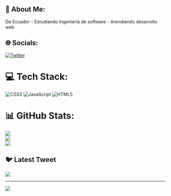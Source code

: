 ## 💫 About Me:
De Ecuador - Estudiando ingeniería de software - Arendiendo desarrollo web


## 🌐 Socials:
[![Twitter](https://img.shields.io/badge/Twitter-%231DA1F2.svg?logo=Twitter&logoColor=white)](https://twitter.com/@jdiegoz95) 

# 💻 Tech Stack:
![CSS3](https://img.shields.io/badge/css3-%231572B6.svg?style=flat&logo=css3&logoColor=white) ![JavaScript](https://img.shields.io/badge/javascript-%23323330.svg?style=flat&logo=javascript&logoColor=%23F7DF1E) ![HTML5](https://img.shields.io/badge/html5-%23E34F26.svg?style=flat&logo=html5&logoColor=white)
# 📊 GitHub Stats:
![](https://github-readme-stats.vercel.app/api?username=Zam-Getsu&theme=dark&hide_border=false&include_all_commits=false&count_private=false)<br/>
![](https://github-readme-streak-stats.herokuapp.com/?user=Zam-Getsu&theme=dark&hide_border=false)<br/>
![](https://github-readme-stats.vercel.app/api/top-langs/?username=Zam-Getsu&theme=dark&hide_border=false&include_all_commits=false&count_private=false&layout=compact)

## 🐦 Latest Tweet
[![](https://gtce.itsvg.in/api?username=@jdiegoz95)](https://github.com/VishwaGauravIn/github-twitter-card-embed)

---
[![](https://visitcount.itsvg.in/api?id=Zam-Getsu&icon=2&color=9)](https://visitcount.itsvg.in)

<!-- Proudly created with GPRM ( https://gprm.itsvg.in ) -->
